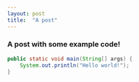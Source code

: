 ```yaml
---
layout: post
title:  "A post"
---
```


### A post with some example code!

~~~ java
public static void main(String[] args) {
	System.out.println("Hello world!");	
}
~~~